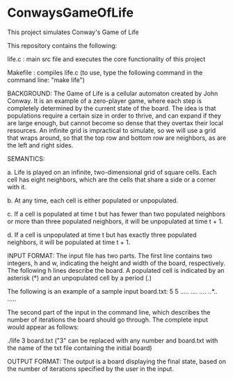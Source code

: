 # ConwaysGameOfLife
This project simulates Conway's Game of Life


This repository contains the following:

life.c : main src file and executes the core functionality of this project

Makefile : compiles life.c (to use, type the following command in the command line: "make life")


BACKGROUND:
The Game of Life is a cellular automaton created by John Conway. It is an example of a zero-player game, where each step is completely determined by the current state of the board.  The idea is that populations require a certain size in order to thrive, and can expand if they are large enough, but cannot become so dense that they overtax their local resources.  An infinite grid is impractical to simulate, so we will use a grid that wraps around, so that the top row and bottom row are neighbors, as are the left and right sides.


SEMANTICS:

a. Life is played on an infinite, two-dimensional grid of square cells. Each cell has eight neighbors,
which are the cells that share a side or a corner with it.

b. At any time, each cell is either populated or unpopulated.

c. If a cell is populated at time t but has fewer than two populated neighbors or more than three populated neighbors, it will be unpopulated at time t + 1.

d. If a cell is unpopulated at time t but has exactly three populated neighbors, it will be populated at time t + 1.


INPUT FORMAT:
The input file has two parts. The first line contains two integers, h and w, indicating the height and width of the board, respectively.  The following h lines describe the board.  A populated cell is indicated by an asterisk (*) and an unpopulated cell by a period (.)

The following is an example of a sample input board.txt:
5 5
.....
..*..
..*..
..*..
.....

The second part of the input in the command line, which describes the number of iterations the board should go through.  The complete input would appear as follows:

./life 3 board.txt
("3" can be replaced with any number and board.txt with the name of the txt file containing the initial board)

OUTPUT FORMAT:
The output is a board displaying the final state, based on the number of iterations specified by the user in the input.
